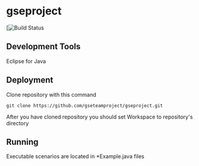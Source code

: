 # gseproject

[![Build Status](https://travis-ci.org/gseteamproject/gseproject.svg?branch=master)

## Development Tools

Eclipse for Java

## Deployment

Clone repository with this command

`git clone https://github.com/gseteamproject/gseproject.git`

After you have cloned repository you should set Workspace to repository's directory

## Running

Executable scenarios are located in *Example.java files

